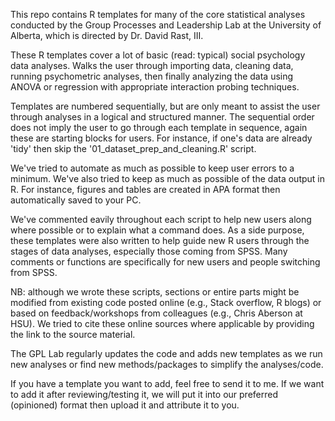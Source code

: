 This repo contains R templates for many of the core statistical analyses conducted by the Group Processes and Leadership Lab at the University of Alberta, which is directed by Dr. David Rast, III. 

These R templates cover a lot of basic (read: typical) social psychology data analyses. 
Walks the user through importing data, cleaning data, running psychometric analyses, 
then finally analyzing the data using ANOVA or regression with appropriate interaction probing techniques.

Templates are numbered sequentially, but are only meant to assist the user through analyses in a logical and structured manner.
The sequential order does not imply the user to go through each template in sequence, again these are starting blocks for users.
For instance, if one's data are already 'tidy' then skip the '01_dataset_prep_and_cleaning.R' script. 

We've tried to automate as much as possible to keep user errors to a minimum. 
We've also tried to keep as much as possible of the data output in R.
For instance, figures and tables are created in APA format then automatically saved to your PC.

We've commented eavily throughout each script to help new users along where possible or to explain what a command does.
As a side purpose, these templates were also written to help guide new R users through the stages of data analyses, especially those coming from SPSS. Many comments or functions are specifically for new users and people switching from SPSS. 


NB: although we wrote these scripts, sections or entire parts might be modified from existing code posted online (e.g., Stack overflow, R blogs) or based on feedback/workshops from colleagues (e.g., Chris Aberson at HSU). We tried to cite these online sources where applicable by providing the link to the source material.

The GPL Lab regularly updates the code and adds new templates as we run new analyses or find new methods/packages to simplify the analyses/code.

If you have a template you want to add, feel free to send it to me. 
If we want to add it after reviewing/testing it, we will put it into our preferred (opinioned) format then upload it and attribute it to you.
